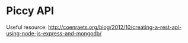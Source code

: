Piccy API
=========

Useful resource: http://coenraets.org/blog/2012/10/creating-a-rest-api-using-node-js-express-and-mongodb/